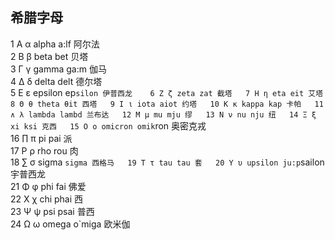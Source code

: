 ## 希腊字母
1 Α α alpha a:lf 阿尔法  
2 Β β beta bet 贝塔  
3 Γ γ gamma ga:m 伽马  
4 Δ δ delta delt 德尔塔  
5 Ε ε epsilon ep`silon 伊普西龙   
6 Ζ ζ zeta zat 截塔  
7 Η η eta eit 艾塔  
8 Θ θ theta θit 西塔  
9 Ι ι iota aiot 约塔  
10 Κ κ kappa kap 卡帕  
11 ∧ λ lambda lambd 兰布达  
12 Μ μ mu mju 缪  
13 Ν ν nu nju 纽  
14 Ξ ξ xi ksi 克西  
15 Ο ο omicron omik`ron 奥密克戎  
16 ∏ π pi pai 派  
17 Ρ ρ rho rou 肉  
18 ∑ σ sigma `sigma 西格马  
19 Τ τ tau tau 套  
20 Υ υ upsilon ju:p`sailon 宇普西龙  
21 Φ φ phi fai 佛爱  
22 Χ χ chi phai 西  
23 Ψ ψ psi psai 普西  
24 Ω ω omega o`miga 欧米伽
